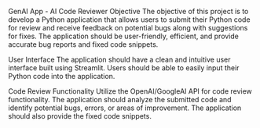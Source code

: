 GenAI App - AI Code Reviewer
Objective
The objective of this project is to develop a Python application that allows users to submit their Python code for review and receive feedback on potential bugs along with suggestions for fixes. The application should be user-friendly, efficient, and provide accurate bug reports and fixed code snippets.

User Interface
The application should have a clean and intuitive user interface built using Streamlit.
Users should be able to easily input their Python code into the application.

Code Review Functionality
Utilize the OpenAI/GoogleAI API for code review functionality.
The application should analyze the submitted code and identify potential bugs, errors, or areas of improvement.
The application should also provide the fixed code snippets.


